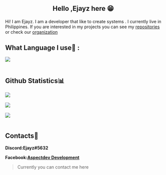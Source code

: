 ##  <p align="center">Hello ,Ejayz here 😁</p>

Hi! I am Ejayz. I am a developer that like to create systems . I currently live in Philippines. If you are interested in my projects you can see my [repositories](https://github.com/Ejayz?tab=repositories) or check our [organization](https://github.com/Sledge-Development)


## What Language I use🤩  :

 <img align="center" src="https://github-readme-stats.vercel.app/api/top-langs/?username=Ejayz&theme=dracula&hide_border=true" />      
            <br/><br/>  
         

## Github Statistics📊
   <img align="center" src="http://github-readme-streak-stats.herokuapp.com?user=Ejayz&theme=dracula&hide_border=true" />   
            <br/><br/>
            <img align="center" src="https://github-readme-stats.vercel.app/api?username=Ejayz&theme=dracula&show_icons=true&hide_border=true" />
            <br/><br/>
            <img align="center" src="https://github-readme-stats-taupe-two.vercel.app/api/wakatime?username=Ejayz&hide_title=true&hide_border=true&langs_count=5&layout=compact&v=2.png"/>
            <br/><br/>

## Contacts📱
**Discord:Ejayz#5632**

**Facebook:[Aspectdev Development](https://www.facebook.com/AspectDev.cf)**

> Currently you can contact me here
